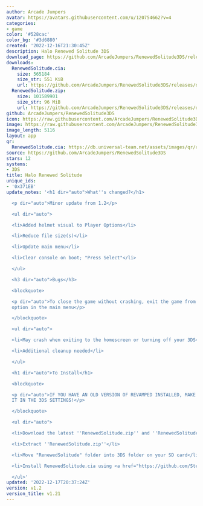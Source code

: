 ```yaml
---
author: Arcade Jumpers
avatar: https://avatars.githubusercontent.com/u/120754662?v=4
categories:
- game
color: '#528cac'
color_bg: '#3d6880'
created: '2022-12-16T21:30:45Z'
description: Halo Renewed Solitude 3DS
download_page: https://github.com/ArcadeJumpers/RenewedSolitude3DS/releases
downloads:
  RenewedSolitude.cia:
    size: 565184
    size_str: 551 KiB
    url: https://github.com/ArcadeJumpers/RenewedSolitude3DS/releases/download/v1.2/RenewedSolitude.cia
  RenewedSolitude.zip:
    size: 101589901
    size_str: 96 MiB
    url: https://github.com/ArcadeJumpers/RenewedSolitude3DS/releases/download/v1.2/RenewedSolitude.zip
github: ArcadeJumpers/RenewedSolitude3DS
icon: https://raw.githubusercontent.com/ArcadeJumpers/RenewedSolitude3DS/master/icon.png
image: https://raw.githubusercontent.com/ArcadeJumpers/RenewedSolitude3DS/master/icon.png
image_length: 5116
layout: app
qr:
  RenewedSolitude.cia: https://db.universal-team.net/assets/images/qr/renewedsolitude-cia.png
source: https://github.com/ArcadeJumpers/RenewedSolitude3DS
stars: 12
systems:
- 3DS
title: Halo Renewed Solitude
unique_ids:
- '0x371EB'
update_notes: '<h1 dir="auto">What''s changed?</h1>

  <p dir="auto">Minor update from 1.2</p>

  <ul dir="auto">

  <li>Added helmet visual to Player Options</li>

  <li>Reduce file size(s)</li>

  <li>Update main menu</li>

  <li>Clear console on boot; "Press Select"</li>

  </ul>

  <h3 dir="auto">Bugs</h3>

  <blockquote>

  <p dir="auto">To close the game without crashing, exit the game from the "Quit Game"
  option in the main menu</p>

  </blockquote>

  <ul dir="auto">

  <li>May crash when exiting to the homescreen or turning off your 3DS</li>

  <li>Additional cleanup needed</li>

  </ul>

  <h1 dir="auto">To Install</h1>

  <blockquote>

  <p dir="auto">IF YOU HAVE AN OLD VERSION OF REVAMPED INSTALLED, MAKE SURE YOU DELETE
  IT IN THE 3DS SETTINGS!</p>

  </blockquote>

  <ul dir="auto">

  <li>Download the latest ''RenewedSolitude.zip'' and ''RenewedSolitude.cia'' below</li>

  <li>Extract ''RenewedSolitude.zip''</li>

  <li>Move "RenewedSolitude" folder into 3DS folder on your SD card</li>

  <li>Install RenewedSolitude.cia using <a href="https://github.com/Steveice10/FBI/releases">FBI</a></li>

  </ul>'
updated: '2022-12-17T20:37:24Z'
version: v1.2
version_title: v1.21
---
```

